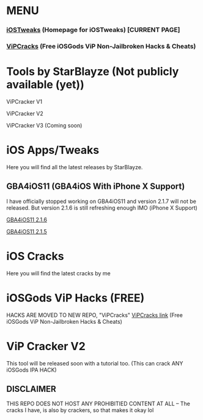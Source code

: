 # MENU
### [iOSTweaks](https://starblayze.github.io/iOSTweaks/) (Homepage for iOSTweaks) [CURRENT PAGE]
### [ViPCracks](https://starblayze.github.io/ViPCracks/) (Free iOSGods ViP Non-Jailbroken Hacks & Cheats)


# Tools by StarBlayze (Not publicly available (yet))
ViPCracker V1

ViPCracker V2

ViPCracker V3 (Coming soon)

# iOS Apps/Tweaks
Here you will find all the latest releases by StarBlayze. 

## GBA4iOS11 (GBA4iOS With iPhone X Support)
I have officially stopped working on GBA4iOS11 and version 2.1.7 will not be released. But version 2.1.6 is still refreshing enough IMO (iPhone X Support)

[GBA4iOS11 2.1.6](https://appd.be/star/GBA4iOS11%20(2.1.6%20–%20iOS11x%20Fix).ipa)

[GBA4iOS11 2.1.5](https://appd.be/star/GBA4iOS11%20v2.1.5.ipa)

# iOS Cracks
Here you will find the latest cracks by me


# iOSGods ViP Hacks (FREE)

HACKS ARE MOVED TO NEW REPO, "ViPCracks" [ViPCracks link](https://starblayze.github.io/ViPCracks/) (Free iOSGods ViP Non-Jailbroken Hacks & Cheats)


# ViP Cracker V2
This tool will be released soon with a tutorial too. (This can crack ANY iOSGods IPA HACK) 



## DISCLAIMER
THIS REPO DOES NOT HOST ANY PROHIBITIED CONTENT AT ALL – The cracks I have, is also by crackers, so that makes it okay lol
